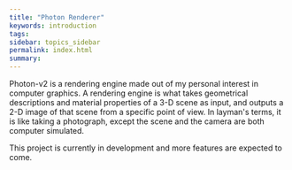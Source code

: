 ```yaml
---
title: "Photon Renderer"
keywords: introduction
tags: 
sidebar: topics_sidebar
permalink: index.html
summary: 
---
```


Photon-v2 is a rendering engine made out of my personal interest in computer graphics. A rendering engine is what takes geometrical descriptions and material properties of a 3-D scene as input, and outputs a 2-D image of that scene from a specific point of view. In layman's terms, it is like taking a photograph, except the scene and the camera are both computer simulated.

This project is currently in development and more features are expected to come.